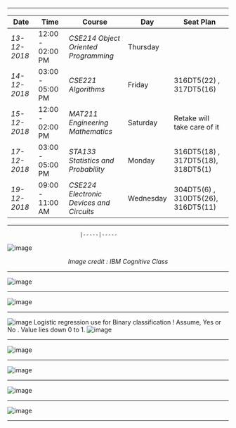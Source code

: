 ***

| Date            | Time              |Course                                  |  Day|Seat Plan
| ------          | -----             | -----                                  |-----|-----
| *13-12-2018*  |  12:00 - 02:00 PM | *CSE214 Object Oriented Programming*   | Thursday| 
| *14-12-2018*  |  03:00 - 05:00 PM | *CSE221 Algorithms*                 | Friday| 316DT5(22) , 317DT5(16)
| *15-12-2018*  |  12:00 - 02:00 PM | *MAT211 Engineering Mathematics*        |Saturday|  Retake will take care of it
|  *17-12-2018* |  03:00 - 05:00 PM | *STA133 Statistics and Probability*     |Monday|316DT5(18) , 317DT5(18), 318DT5(1)
| *19-12-2018*  |  09:00 - 11:00 AM | *CSE224 Electronic Devices and Circuits* |Wednesday|304DT5(6) , 310DT5(26), 316DT5(11)

***
                           |-----|-----


![image](https://user-images.githubusercontent.com/35966401/49700090-5ae7a780-fc04-11e8-922b-2ced8c7a5564.png)<p align='center'> *Image credit : IBM Cognitive Class* </p>
***
![image](https://user-images.githubusercontent.com/35966401/49700287-d64a5880-fc06-11e8-88a9-6fe59a465e9b.png)
***
![image](https://user-images.githubusercontent.com/35966401/49700338-84560280-fc07-11e8-8473-cd9d192bab4a.png)
***
![image](https://user-images.githubusercontent.com/35966401/49803874-4843ae80-fd7b-11e8-8ebe-5949cff5cfb4.png)
Logistic regression use for Binary classification ! Assume, Yes or No . Value lies down 0 to 1. 
![image](https://user-images.githubusercontent.com/35966401/49804053-cbfd9b00-fd7b-11e8-826c-a8834122c880.png)
***
![image](https://user-images.githubusercontent.com/35966401/49804119-f3ecfe80-fd7b-11e8-8ad8-c135c22d6a66.png)
***
![image](https://user-images.githubusercontent.com/35966401/49804190-2565ca00-fd7c-11e8-80d3-6d54c4dbbf2e.png)
***
![image](https://user-images.githubusercontent.com/35966401/49807721-fe5fc600-fd84-11e8-9cd6-d7ff4d298c98.png)
***
![image](https://user-images.githubusercontent.com/35966401/49809521-500a4f80-fd89-11e8-94ae-233bdf1fdb76.png)
***



